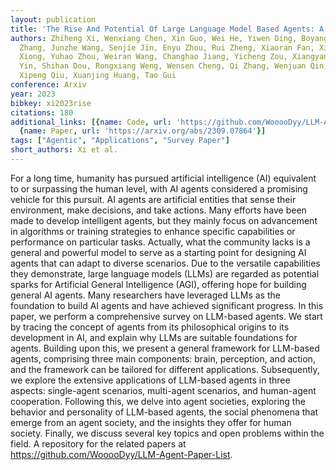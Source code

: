 ```yaml
---
layout: publication
title: 'The Rise And Potential Of Large Language Model Based Agents: A Survey'
authors: Zhiheng Xi, Wenxiang Chen, Xin Guo, Wei He, Yiwen Ding, Boyang Hong, Ming
  Zhang, Junzhe Wang, Senjie Jin, Enyu Zhou, Rui Zheng, Xiaoran Fan, Xiao Wang, Limao
  Xiong, Yuhao Zhou, Weiran Wang, Changhao Jiang, Yicheng Zou, Xiangyang Liu, Zhangyue
  Yin, Shihan Dou, Rongxiang Weng, Wensen Cheng, Qi Zhang, Wenjuan Qin, Yongyan Zheng,
  Xipeng Qiu, Xuanjing Huang, Tao Gui
conference: Arxiv
year: 2023
bibkey: xi2023rise
citations: 180
additional_links: [{name: Code, url: 'https://github.com/WooooDyy/LLM-Agent-Paper-List'},
  {name: Paper, url: 'https://arxiv.org/abs/2309.07864'}]
tags: ["Agentic", "Applications", "Survey Paper"]
short_authors: Xi et al.
---
```

For a long time, humanity has pursued artificial intelligence (AI) equivalent
to or surpassing the human level, with AI agents considered a promising vehicle
for this pursuit. AI agents are artificial entities that sense their
environment, make decisions, and take actions. Many efforts have been made to
develop intelligent agents, but they mainly focus on advancement in algorithms
or training strategies to enhance specific capabilities or performance on
particular tasks. Actually, what the community lacks is a general and powerful
model to serve as a starting point for designing AI agents that can adapt to
diverse scenarios. Due to the versatile capabilities they demonstrate, large
language models (LLMs) are regarded as potential sparks for Artificial General
Intelligence (AGI), offering hope for building general AI agents. Many
researchers have leveraged LLMs as the foundation to build AI agents and have
achieved significant progress. In this paper, we perform a comprehensive survey
on LLM-based agents. We start by tracing the concept of agents from its
philosophical origins to its development in AI, and explain why LLMs are
suitable foundations for agents. Building upon this, we present a general
framework for LLM-based agents, comprising three main components: brain,
perception, and action, and the framework can be tailored for different
applications. Subsequently, we explore the extensive applications of LLM-based
agents in three aspects: single-agent scenarios, multi-agent scenarios, and
human-agent cooperation. Following this, we delve into agent societies,
exploring the behavior and personality of LLM-based agents, the social
phenomena that emerge from an agent society, and the insights they offer for
human society. Finally, we discuss several key topics and open problems within
the field. A repository for the related papers at
https://github.com/WooooDyy/LLM-Agent-Paper-List.